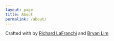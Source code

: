 ```yaml
---
layout: page
title: About
permalink: /about/
---
```


Crafted with <i class="fas fa-heart text-danger"></i> by [Richard LaFranchi](http://github.com/rlafranchi/) and [Bryan Lim](http://github.com/ytbryan)
